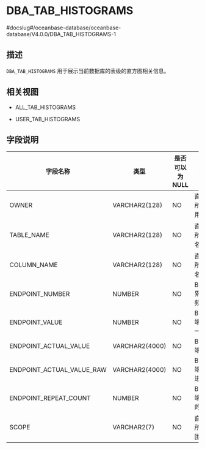 DBA_TAB_HISTOGRAMS 
=======================================
#docslug#/oceanbase-database/oceanbase-database/V4.0.0/DBA_TAB_HISTOGRAMS-1


描述 
--------------------

`DBA_TAB_HISTOGRAMS` 用于展示当前数据库的表级的直方图相关信息。

相关视图 
----------------------

* ALL_TAB_HISTOGRAMS

  

* USER_TAB_HISTOGRAMS

  




字段说明 
----------------------



|           字段名称            |       类型       | 是否可以为 NULL |      描述       |
|---------------------------|----------------|------------|---------------|
| OWNER                     | VARCHAR2(128)  | NO         | 直方图所属的用户      |
| TABLE_NAME                | VARCHAR2(128)  | NO         | 直方图所属表名       |
| COLUMN_NAME               | VARCHAR2(128)  | NO         | 直方图所属列名       |
| ENDPOINT_NUMBER           | NUMBER         | NO         | Bucket 累积的频次  |
| ENDPOINT_VALUE            | NUMBER         | NO         | Bucket 端点归一化值 |
| ENDPOINT_ACTUAL_VALUE     | VARCHAR2(4000) | NO         | Bucket 端点值    |
| ENDPOINT_ACTUAL_VALUE_RAW | VARCHAR2(4000) | NO         | Bucket 端点二进制值 |
| ENDPOINT_REPEAT_COUNT     | NUMBER         | NO         | Bucket 端点值的频次 |
| SCOPE                     | VARCHAR2(7)    | NO         | 直方图所属范围       |


